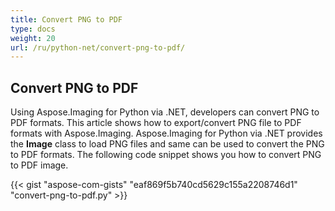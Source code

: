 ```yaml
---
title: Convert PNG to PDF
type: docs
weight: 20
url: /ru/python-net/convert-png-to-pdf/
---
```


## **Convert PNG to PDF**
Using Aspose.Imaging for Python via .NET, developers can convert PNG to PDF formats. This article shows how to export/convert PNG file to PDF formats with Aspose.Imaging. Aspose.Imaging for Python via .NET provides the **Image** class to load PNG files and same can be used to convert the PNG to PDF formats. The following code snippet shows you how to convert PNG to PDF image.

{{< gist "aspose-com-gists" "eaf869f5b740cd5629c155a2208746d1" "convert-png-to-pdf.py" >}}
